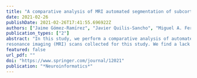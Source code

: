 ```yaml
---
title: "A comparative analysis of MRI automated segmentation of subcortical brain volumes in a large dataset of elderly subjects"
date: 2021-02-26
publishDate: 2021-02-26T17:41:55.696922Z
authors: ["Jaime Gómez-Ramı́rez", "Javier Quilis-Sancho", "Miguel A. Fernández-Blázquez"]
publication_types: ["2"]
abstract: "In this study, we perform a comparative analysis of automated image segmentation of subcortical structures in the elderly brain. Manual segmentation is very time-consuming and automated methods are thus, gaining importance as a clinical tool for diagnosis. The two most commonly used software libraries for brain segmentation -FreeSurfer and FSL- are put to work in a large dataset of 4,028 magnetic
resonance imaging (MRI) scans collected for this study. We find a lack of linear correlation between the segmentation volume estimates obtained from FreeSurfer and FSL. On the other hand, FreeSurfer volume estimates tend to be larger thanFSL estimates of the areas putamen, thalamus, amygdala, caudate, pallidum, hippocampus, and accumbens. The characterization of the performance of brain segmentation algorithms in large datasets as the one presented here, is a necessary step towards partially or fully automated end-to-end neuroimaging workflow both in clinical and research settings."
featured: false
url_pdf: ""
doi: "https://www.springer.com/journal/12021"
publication: "*Neuroinformatics*"
---
```


